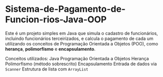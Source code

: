 # Sistema-de-Pagamento-de-Funcion-rios-Java-OOP
Este é um projeto simples em Java que simula o cadastro de funcionários, incluindo funcionários terceirizados, e calcula o pagamento de cada um utilizando os conceitos de Programação Orientada a Objetos (POO), como **herança**, **polimorfismo** e **encapsulamento**.

Conceitos utilizados:
 Java
 Programação Orientada a Objetos
 Herança
 Polimorfismo (método sobrescrito)
 Encapsulamento
 Entrada de dados via `Scanner`
 Estrutura de lista com `ArrayList`
